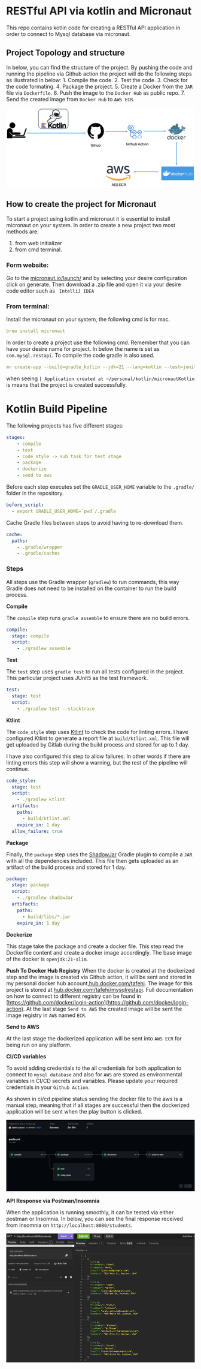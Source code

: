 # RESTful API via kotlin and Micronaut
This repo contains kotlin code for creating a RESTful API application in order to connect to Mysql database via micronaut.
## Project Topology and structure

In below, you can find the structure of the project. By pushing the code and running the pipeline via
Github action the project will do the following steps as illustrated in below:
    1. Compile the code.
    2. Test the code.
    3. Check for the code formating.
    4. Package the project.
    5. Create a Docker from the `JAR` file via `Dockerfile`.
    6. Push the image to the `Docker Hub` as public repo.
    7. Send the created image from `Docker Hub` to `AWS ECR`.

![complete_topology](complete_topology.png)

## How to create the project for Micronaut

To start a project using kotlin and micronaut it is essential to install micronaut on your system.
In order to create a new project two most methods are:
1. from web initializer 
2. from cmd terminal.

### Form website:
Go to the [micronaut.io/launch/](https://micronaut.io/launch/) and by selecting your desire configuration click on generate. Then download a .zip file and open it via your desire code editor such as `
IntelliJ IDEA`

### From terminal:
Install the micronaut on your system, the following cmd is for mac.

``` yaml
brew install micronaut
```
In order to create a project use the following cmd. Remember that you can have your desire name for project.
In below the name is set as `com.mysql.restapi`. To compile the code gradle is also used.

``` yaml
mn create-app --build=gradle_kotlin --jdk=21 --lang=kotlin --test=junit --features=mysql,spring-web,data-jdbc,security-jwt com.mysql.restapi
```
when seeing `| Application created at ~/personal/kotlin/micronautKotlin` is means that the project is created successfully.
# Kotlin Build Pipeline
The following projects has five different stages:
```yaml
stages:
    - compile
    - test
    - code style -> sub task for test stage
    - package
    - dockerize
    - send to aws
```

Before each step executes set the `GRADLE_USER_HOME` variable to the `.gradle/` folder in the repository.

```yaml
before_script:
  - export GRADLE_USER_HOME=`pwd`/.gradle
```

Cache Gradle files between steps to avoid having to re-download them.

```yaml
cache:
  paths:
    - .gradle/wrapper
    - .gradle/caches
```

### Steps

All steps use the Gradle wrapper (`gradlew`) to run commands, this way Gradle does not need to be installed on the container to run the build process.

**Compile**

The `compile` step runs `gradle assemble` to ensure there are no build errors.

```yaml
compile:
  stage: compile
  script:
    - ./gradlew assemble
```

**Test**

The `test` step uses `gradle test` to run all tests configured in the project. This particular project uses JUnit5 as the test framework.

```yaml
test:
  stage: test
  script:
    - ./gradlew test --stacktrace
```

**Ktlint**

The `code_style` step uses [Ktlint](https://github.com/pinterest/ktlint) to check the code for linting errors.
I have configured Ktlint to generate a report file at `build/ktlint.xml`. This file will get uploaded by Gitlab during the build process and stored for up to 1 day.

I have also configured this step to allow failures. In other words if there are linting errors this step will show a warning, but the rest of the pipeline will continue.

```yaml
code_style:
  stage: test
  script:
    - ./gradlew ktlint
  artifacts:
    paths:
      - build/ktlint.xml
    expire_in: 1 day
  allow_failure: true
```

**Package**

Finally, the `package` step uses the [ShadowJar](https://github.com/johnrengelman/shadow) Gradle plugin to compile a `JAR` with all the dependencies included.
This file then gets uploaded as an artifact of the build process and stored for 1 day.

```yaml
package:
  stage: package
  script:
    - ./gradlew shadowJar
  artifacts:
    paths:
      - build/libs/*.jar
    expire_in: 1 day
```
**Dockerize**

This stage take the package and create a docker file. This step read the Dockerfile content and create a docker image
 accordingly. The base image of the docker is `openjdk:21-slim`.


**Push To Docker Hub Registry**
When the docker is created at the dockerized step and the image is created via Github action,
it will be sent and stored in my personal docker hub account,[hub.docker.com/tafehi](https://hub.docker.com/u/tafehi). The image for this project is stored at
[hub.docker.com/tafehi/mysqlrestapi](https://hub.docker.com/r/tafehi/mysqlrestapi). Full documentation on how to connect to different registry can be found
in [https://github.com/docker/login-action](https://github.com/docker/login-action).
At the last stage `Send to AWS` the created image will be sent the image registry in `AWS` named `ECR`.


**Send to AWS**

At the last stage the dockerized application will be sent into `AWS ECR` for being run on any platform.

**CI/CD variables**

To avoid adding credentials to the all credentials for both application to connect to `mysql database` and also for `AWS` are
stored as environmental variables in CI/CD secrets and variables. Please update your required credentials in your `Github Action`.

As shown in ci/cd pipeline status sending the docker file to the aws is a manual step,
meaning that if all stages are successful then the dockerized application will be sent when the play button is clicked.

![cicd_pipeline](cicd_pipeline.png)


**API Response via Postman/Insomnia**

When the application is running smoothly, it can be tested via either postman or Insomnia. In below, you can see
the final response received from insomnia on `http://localhost:8080/students`.

![insomnia_response.png](insomnia_response.png)


